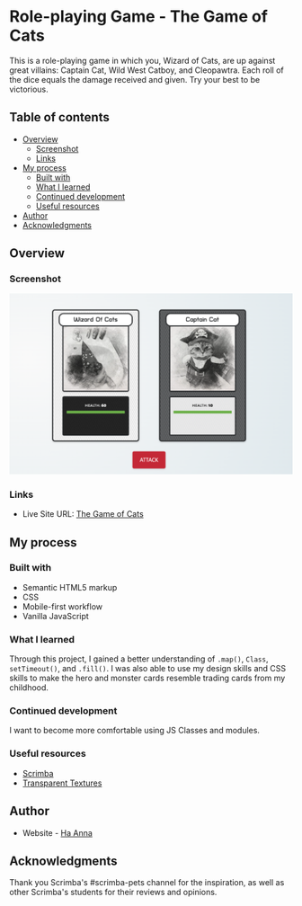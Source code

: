 # Role-playing Game - The Game of Cats

This is a role-playing game in which you, Wizard of Cats, are up against great villains: Captain Cat, Wild West Catboy, and Cleopawtra. Each roll of the dice equals the damage received and given. Try your best to be victorious.

## Table of contents

- [Overview](#overview)
  - [Screenshot](#screenshot)
  - [Links](#links)
- [My process](#my-process)
  - [Built with](#built-with)
  - [What I learned](#what-i-learned)
  - [Continued development](#continued-development)
  - [Useful resources](#useful-resources)
- [Author](#author)
- [Acknowledgments](#acknowledgments)

## Overview

### Screenshot

![alt text](./img/screenshot.png)

### Links

- Live Site URL: [The Game of Cats](https://its-haanna.github.io/Scrimba_Projects/Roleplaying_game/)

## My process

### Built with

- Semantic HTML5 markup
- CSS
- Mobile-first workflow
- Vanilla JavaScript

### What I learned

Through this project, I gained a better understanding of `.map()`, `Class`, `setTimeout()`, and `.fill()`. I was also able to use my design skills and CSS skills to make the hero and monster cards resemble trading cards from my childhood.

### Continued development

I want to become more comfortable using JS Classes and modules.

### Useful resources

- [Scrimba](https://www.scrimba.com)
- [Transparent Textures](https://www.transparenttextures.com/)

## Author

- Website - [Ha Anna](https://haanna.com)

## Acknowledgments

Thank you Scrimba's #scrimba-pets channel for the inspiration, as well as other Scrimba's students for their reviews and opinions.
